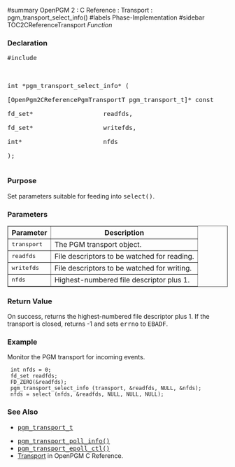 ﻿#summary OpenPGM 2 : C Reference : Transport : pgm\_transport\_select\_info()
#labels Phase-Implementation
#sidebar TOC2CReferenceTransport
_Function_
### Declaration ###
<pre>
#include <pgm/pgm.h><br>
<br>
int *pgm_transport_select_info* (<br>
[OpenPgm2CReferencePgmTransportT pgm_transport_t]* const    transport,<br>
fd_set*                   readfds,<br>
fd_set*                   writefds,<br>
int*                      nfds<br>
);<br>
</pre>

### Purpose ###
Set parameters suitable for feeding into <tt>select()</tt>.

### Parameters ###

<table cellpadding='5' border='1' cellspacing='0'>
<tr>
<th>Parameter</th>
<th>Description</th>
</tr>
<tr>
<td><tt>transport</tt></td>
<td>The PGM transport object.</td>
</tr><tr>
<td><tt>readfds</tt></td>
<td>File descriptors to be watched for reading.</td>
</tr><tr>
<td><tt>writefds</tt></td>
<td>File descriptors to be watched for writing.</td>
</tr><tr>
<td><tt>nfds</tt></td>
<td>Highest-numbered file descriptor plus 1.</td>
</tr>
</table>

### Return Value ###
On success, returns the highest-numbered file descriptor plus 1.  If the transport is closed, returns -1 and sets <tt>errno</tt> to <tt>EBADF</tt>.

### Example ###
Monitor the PGM transport for incoming events.

```
 int nfds = 0;
 fd_set readfds;
 FD_ZERO(&readfds);
 pgm_transport_select_info (transport, &readfds, NULL, &nfds);
 nfds = select (nfds, &readfds, NULL, NULL, NULL);
```

### See Also ###
  * <tt><a href='OpenPgm2CReferencePgmTransportT.md'>pgm_transport_t</a></tt><br>
<ul><li><tt><a href='OpenPgm2CReferencePgmTransportPollInfo.md'>pgm_transport_poll_info()</a></tt><br>
</li><li><tt><a href='OpenPgm2CReferencePgmTransportEpollCtl.md'>pgm_transport_epoll_ctl()</a></tt><br>
</li><li><a href='OpenPgm2CReferenceTransport.md'>Transport</a> in OpenPGM C Reference.